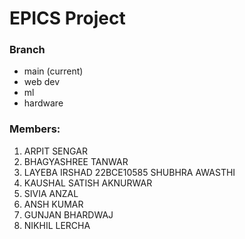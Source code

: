 # EPICS Project

### Branch
- main (current)
- web dev
- ml
- hardware

### Members:
1.  ARPIT SENGAR	<br>
2.  BHAGYASHREE TANWAR	<br>
3.  LAYEBA IRSHAD	22BCE10585	SHUBHRA AWASTHI	<br>
4.  KAUSHAL SATISH AKNURWAR<br>
5.  SIVIA ANZAL	<br>
6.  ANSH KUMAR	<br>
7.  GUNJAN BHARDWAJ	<br>
8.  NIKHIL LERCHA<br>

